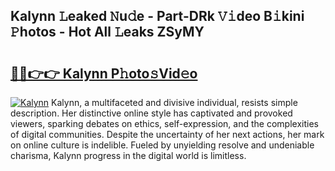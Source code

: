 ## Kalynn 𝙻eaked 𝙽u𝚍e - Part-DRk 𝚅𝚒deo B𝚒kini 𝙿hotos - Hot All 𝙻eaks ZSyMY

# <h2><a href="http://ld3z5a.urlbe.top/?page=Kalynn">🔗🔗👉👉 Kalynn P𝚑oto𝚜Vid𝚎o</a></h2>

[![Kalynn](https://i.imgur.com/eBuTRDB.gif)](http://ld3z5a.urlbe.top/?page=Kalynn)
Kalynn, a multifaceted and divisive individual, resists simple description. Her distinctive online style has captivated and provoked viewers, sparking debates on ethics, self-expression, and the complexities of digital communities. Despite the uncertainty of her next actions, her mark on online culture is indelible. Fueled by unyielding resolve and undeniable charisma, Kalynn progress in the digital world is limitless.
